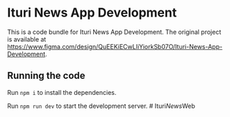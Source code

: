 
  # Ituri News App Development

  This is a code bundle for Ituri News App Development. The original project is available at https://www.figma.com/design/QuEEKiECwLIiYiorkSb07O/Ituri-News-App-Development.

  ## Running the code

  Run `npm i` to install the dependencies.

  Run `npm run dev` to start the development server.
  #   I t u r i _ N e w s _ W e b  
 